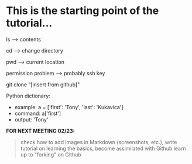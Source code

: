 # This is the starting point of the tutorial... 

ls —> contents

cd —> change directory

pwd —> current location

permission problem —> probably ssh key

git clone “[insert from github]"

Python dictionary:
* example: a = ['first': 'Tony', 'last': 'Kukavica']
* command: a['first']
* output: 'Tony'

**FOR NEXT MEETING 02/23:**
>check how to add images in Markdown (screenshots, etc.), write tutorial on learning the basics, become assimilated with Github
>learn up to "forking" on Github

